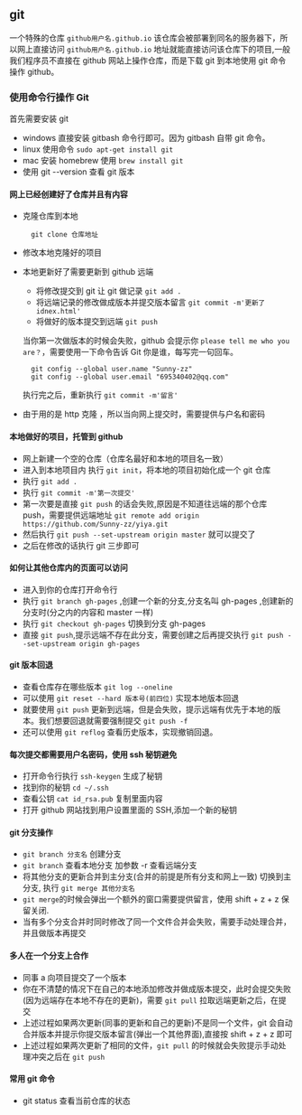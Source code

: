 ## git

一个特殊的仓库 `github用户名.github.io` 该仓库会被部署到同名的服务器下，所以网上直接访问 `github用户名.github.io` 地址就能直接访问该仓库下的项目,一般我们程序员不直接在 github 网站上操作仓库，而是下载 git 到本地使用 git 命令操作 github。

### 使用命令行操作 Git

首先需要安装 git

- windows 直接安装 gitbash 命令行即可。因为 gitbash 自带 git 命令。
- linux 使用命令 `sudo apt-get install git`
- mac 安装 homebrew 使用 `brew install git`
- 使用 git --version 查看 git 版本

#### 网上已经创建好了仓库并且有内容

- 克隆仓库到本地
  ```
    git clone 仓库地址
  ```
- 修改本地克隆好的项目

- 本地更新好了需要更新到 github 远端

  - 将修改提交到 git 让 git 做记录 `git add .`
  - 将远端记录的修改做成版本并提交版本留言 `git commit -m'更新了idnex.html'`
  - 将做好的版本提交到远端 `git push`

  当你第一次做版本的时候会失败，github 会提示你 `please tell me who you are？`，需要使用一下命令告诉 Git 你是谁，每写完一句回车。

  ```shell
    git config --global user.name "Sunny-zz"
    git config --global user.email "695340402@qq.com"
  ```

  执行完之后，重新执行 `git commit -m'留言'`

- 由于用的是 http 克隆 ，所以当向网上提交时，需要提供与户名和密码

#### 本地做好的项目，托管到 github

- 网上新建一个空的仓库（仓库名最好和本地的项目名一致）
- 进入到本地项目内 执行 `git init`，将本地的项目初始化成一个 git 仓库
- 执行 `git add .`
- 执行 `git commit -m'第一次提交'`
- 第一次要是直接 `git push` 的话会失败,原因是不知道往远端的那个仓库 push，需要提供远端地址 `git remote add origin https://github.com/Sunny-zz/yiya.git`
- 然后执行 `git push --set-upstream origin master` 就可以提交了
- 之后在修改的话执行 git 三步即可

#### 如何让其他仓库内的页面可以访问

- 进入到你的仓库打开命令行
- 执行 `git branch gh-pages` ,创建一个新的分支,分支名叫 gh-pages ,创建新的分支时(分之内的内容和 master 一样)
- 执行 `git checkout gh-pages` 切换到分支 gh-pages
- 直接 `git push`,提示远端不存在此分支，需要创建之后再提交执行 `git push --set-upstream origin gh-pages`

#### git 版本回退

- 查看仓库存在哪些版本 `git log --oneline`
- 可以使用 `git reset --hard 版本号(前四位)` 实现本地版本回退
- 就要使用 `git push` 更新到远端，但是会失败，提示远端有优先于本地的版本。我们想要回退就需要强制提交 `git push -f`
- 还可以使用 `git reflog` 查看历史版本，实现撤销回退。

#### 每次提交都需要用户名密码，使用 ssh 秘钥避免

- 打开命令行执行 `ssh-keygen` 生成了秘钥
- 找到你的秘钥 `cd ~/.ssh`
- 查看公钥 `cat id_rsa.pub` 复制里面内容
- 打开 github 网站找到用户设置里面的 SSH,添加一个新的秘钥

#### git 分支操作

- `git branch 分支名` 创建分支
- `git branch` 查看本地分支 加参数 -r 查看远端分支
- 将其他分支的更新合并到主分支(合并的前提是所有分支和网上一致) 切换到主分支, 执行 `git merge 其他分支名`
- `git merge`的时候会弹出一个额外的窗口需要提供留言，使用 shift + z + z 保留关闭.
- 当有多个分支合并时同时修改了同一个文件合并会失败，需要手动处理合并，并且做版本再提交

#### 多人在一个分支上合作

- 同事 a 向项目提交了一个版本
- 你在不清楚的情况下在自己的本地添加修改并做成版本提交，此时会提交失败(因为远端存在本地不存在的更新)，需要 `git pull` 拉取远端更新之后，在提交
- 上述过程如果两次更新(同事的更新和自己的更新)不是同一个文件，git 会自动合并版本并提示你提交版本留言(弹出一个其他界面),直接按 shift + z + z 即可
- 上述过程如果两次更新了相同的文件，`git pull` 的时候就会失败提示手动处理冲突之后在 `git push`

#### 常用 git 命令

- git status 查看当前仓库的状态
